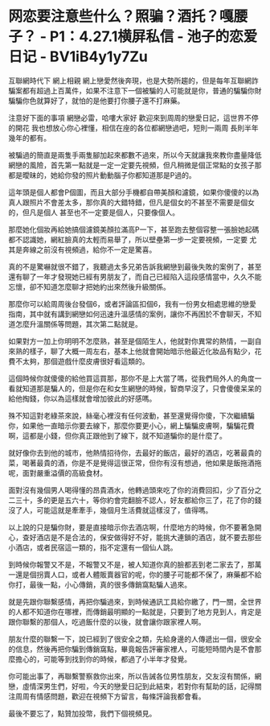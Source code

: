# 网恋要注意些什么？照骗？酒托？嘎腰子？ - P1：4.27.1横屏私信 - 池子的恋爱日记 - BV1iB4y1y7Zu

互聯網時代下 網上相親 網上戀愛然後奔現，也是大勢所趨的，但是每年互聯網詐騙案都有超過上百萬件，如果不注意下一個被騙的人可能就是你，普通的騙騙你財 騙騙你色就算好了，就怕的是他要打你腰子還不打麻藥。

注意好下面的事項 網戀必雷，哈嘍大家好 歡迎來到周周的戀愛日記，這世界不停的開花 我也想放心你心裡懂，相信在座的各位都網戀過吧，短則一兩周 長則半年幾年的都有。

被騙過的簡直是兩隻手兩隻腳加起來都數不過來，所以今天就讓我來教你盡量降低網戀的風險，首先第一點就是一定一定要先視頻，但凡稍微是個正常點的女孩子那都是曖昧的，她給你發的照片動動腦子你都知道那是P過的。

這年頭是個人都會P個圖，而且大部分手機都自帶美顏和濾鏡，如果你傻傻的以為真人跟照片不會差太多，那你真的大錯特錯，但凡是個女的不甚至不需要是個女的，但凡是個人 甚至也不一定要是個人，只要像個人。

那麼她化個妝再給她搞個濾鏡美顏拉滿高P一下，甚至跑去整個容整一張臉她起碼都不認識她，網紅臉真的太輕而易舉了，所以壁壘第一步一定要視頻，一定要 尤其是奔線之前沒有視頻過，給你不一定是驚喜。

真的不是驚嚇就很不錯了，我聽過太多兄弟告訴我網戀到最後失敗的案例了，甚至還有聊了一年才發現她已經有男朋友了，而自己已經陷入這段感情當中，久久不能忘懷，卻不知道怎麼聊才把她約出來然後升級關係。

那麼你可以給周周後台發個6，或者評論區扣個6，我有一份男女相處思維的戀愛指南，其中就有講到網戀如何迅速升溫感情的案例，讓你不再困於不會聊天，不知道怎麼升溫關係等問題，其次第二點就是。

如果對方一加上你明明不怎麼熟，甚至是個陌生人，他就對你異常的熱情，一副自來熟的樣子，聊了大概一周左右，基本上他就會開始暗示他最近化妝品有點少，花費不太夠，那個遊戲什麼皮膚很好看這類的。

這個時候你就傻傻的給他買這買那，那你不是上大當了嗎，從我們局外人的角度一看就知道那是騙人的，但是你在和女生網戀的時候，智商早沒了，只會傻傻呆呆的給他掏錢，你以為這樣就會增加彼此的好感嗎。

殊不知這對老綠茶來說，絲毫心裡沒有任何波動，甚至還覺得你傻，下次繼續騙你，如果他一直暗示你要去線下，那麼你要更小心，網上騙騙皮膚啊，騙騙花費啊，這都是小錢，但你真正跟他到了線下，就不知道騙你的是什麼了。

就好像你去到他的城市，他熱情招待你，去最好的飯店，最好的酒店，吃著最貴的菜，喝著最貴的酒，你是不是覺得這很正常，但你有沒有想過，他如果是飯拖酒拖呢，面對嚴重溢價的高級食材。

面對沒有幾個男人喝得懂的昂貴酒水，他轉過頭來吃了你的消費回扣，少了百分之二三十，多的更是五六十，等你約會完翻臉不認人，好友都給你三了，花了你的錢沒了人，可能這就是牽牽手，幾個月生活費就這樣沒了，值得嗎。

以上說的只是騙你財，要是直接暗示你去酒店啊，什麼地方的時候，你不要著急開心，查好酒店是不是合法的，保安做得好不好，能挑大連鎖的酒店，就不要去那些小酒店，或者民宿這一類的，指不定還有一個仙人跳。

到時候你報警又不是，不報警又不是，被人知道你真的臉都丟到老二家去了，那萬一還是個拐賣人口，或者人體販賣器官的呢，你的腰子可能都不保了，麻藥都不給你打，最後一點，小心傳銷，真的很多傳銷窩點騙人過來。

就是先跟你聯繫感情，再把你騙過來，到時候通訊工具給你繳了，門一關，全世界的人都不知道你在哪裡，而傳銷最明顯的一點就是，只要到了地方見到人，肯定是跟你聯繫的那個人，吃過飯什麼的以後，就會讓你跟家裡人啊。

朋友什麼的聯繫一下，說已經到了很安全之類，先給身邊的人傳遞出一個，很安全的信息，然後再把你騙到傳銷窩點，畢竟報告評審家裡人，可能短時間內是不會那麼擔心的，可能等到找到你的時候，都過了小半年才發覺。

你可能出事了，再聯繫警察救你出來，所以告誡各位男性朋友，交友沒有關係，網戀，虛情深男生們，好啦，今天的戀愛日記到此結束，若對你有幫助的話，記得關注周周有情感問題，歡迎在視頻下方留言，每條評論我都會看。

最後不要忘了，點贊加投幣，我們下個視頻見。